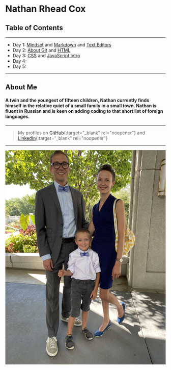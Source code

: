 # Nathan Rhead Cox
## Table of Contents  
---

+ Day 1: [Mindset](MINDSET.md) and [Markdown](MARKDOWN.md) and [Text Editors](TEXTEDITORS.md)
+ Day 2: [About Git](ABOUTGIT.md) and [HTML](HTML.md)
+ Day 3: [CSS](CSS.md) and [JavaScript Intro](JS.md)
+ Day 4:
+ Day 5: 

---
## About Me  
#### A twin and the youngest of fifteen children, Nathan currently finds himself in the relative quiet of a small family in a small town. Nathan is fluent in Russian and is keen on adding coding to that short list of foreign languages.
---
> My profiles on [GitHub](https://github.com/nathanrhead){:target="_blank" rel="noopener"} and [LinkedIn](https://www.linkedin.com/in/nathanrheadcox/){:target="_blank" rel="noopener"}
---
![Family Photo](F4C0E7A3-ED07-4425-8F28-BF1041F3C49E.jpeg)
